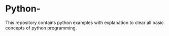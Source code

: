 # Python-
This repository contains python examples with explanation to clear all basic concepts of python programming.
